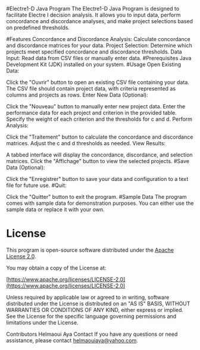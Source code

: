 #Electre1-D Java Program
The Electre1-D Java Program is designed to facilitate Electre I decision analysis. It allows you to input data, perform concordance and discordance analyses, and make project selections based on predefined thresholds.

#Features
Concordance and Discordance Analysis: Calculate concordance and discordance matrices for your data.
Project Selection: Determine which projects meet specified concordance and discordance thresholds.
Data Input: Read data from CSV files or manually enter data.
#Prerequisites
Java Development Kit (JDK) installed on your system.
#Usage
Open Existing Data:

Click the "Ouvrir" button to open an existing CSV file containing your data.
The CSV file should contain project data, with criteria represented as columns and projects as rows.
Enter New Data (Optional):

Click the "Nouveau" button to manually enter new project data.
Enter the performance data for each project and criterion in the provided table.
Specify the weight of each criterion and the thresholds for c and d.
Perform Analysis:

Click the "Traitement" button to calculate the concordance and discordance matrices.
Adjust the c and d thresholds as needed.
View Results:

A tabbed interface will display the concordance, discordance, and selection matrices.
Click the "Affichage" button to view the selected projects.
#Save Data (Optional):

Click the "Enregistrer" button to save your data and configuration to a text file for future use.
#Quit:

Click the "Quitter" button to exit the program.
#Sample Data
The program comes with sample data for demonstration purposes. You can either use the sample data or replace it with your own.

# License

This program is open-source software distributed under the [Apache License 2.0](LICENSE).

You may obtain a copy of the License at:

[https://www.apache.org/licenses/LICENSE-2.0](https://www.apache.org/licenses/LICENSE-2.0)

Unless required by applicable law or agreed to in writing, software distributed under the License is distributed on an "AS IS" BASIS, WITHOUT WARRANTIES OR CONDITIONS OF ANY KIND, either express or implied. See the License for the specific language governing permissions and limitations under the License.


Contributors
Helmaoui Aya
Contact
If you have any questions or need assistance, please contact helmaouiaya@yahoo.com.
